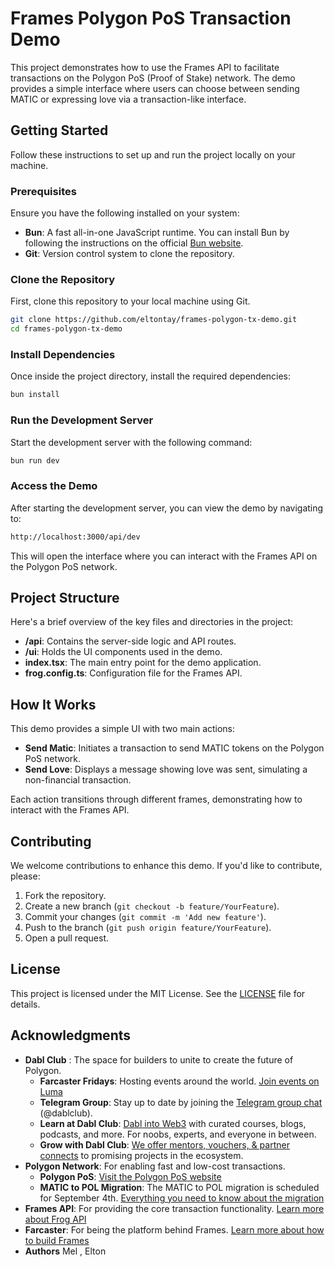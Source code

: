 # Frames Polygon PoS Transaction Demo

This project demonstrates how to use the Frames API to facilitate transactions on the Polygon PoS (Proof of Stake) network. The demo provides a simple interface where users can choose between sending MATIC or expressing love via a transaction-like interface.

## Getting Started

Follow these instructions to set up and run the project locally on your machine.

### Prerequisites

Ensure you have the following installed on your system:

- **Bun**: A fast all-in-one JavaScript runtime. You can install Bun by following the instructions on the official [Bun website](https://bun.sh/).
- **Git**: Version control system to clone the repository.

### Clone the Repository

First, clone this repository to your local machine using Git.

```bash
git clone https://github.com/eltontay/frames-polygon-tx-demo.git
cd frames-polygon-tx-demo
```

### Install Dependencies
Once inside the project directory, install the required dependencies:

```bash
bun install
```

### Run the Development Server
Start the development server with the following command:

```bash
bun run dev
```

### Access the Demo
After starting the development server, you can view the demo by navigating to:

```bash
http://localhost:3000/api/dev
```

This will open the interface where you can interact with the Frames API on the Polygon PoS network.

## Project Structure

Here's a brief overview of the key files and directories in the project:

- **/api**: Contains the server-side logic and API routes.
- **/ui**: Holds the UI components used in the demo.
- **index.tsx**: The main entry point for the demo application.
- **frog.config.ts**: Configuration file for the Frames API.

## How It Works

This demo provides a simple UI with two main actions:

- **Send Matic**: Initiates a transaction to send MATIC tokens on the Polygon PoS network.
- **Send Love**: Displays a message showing love was sent, simulating a non-financial transaction.

Each action transitions through different frames, demonstrating how to interact with the Frames API.

## Contributing

We welcome contributions to enhance this demo. If you'd like to contribute, please:

1. Fork the repository.
2. Create a new branch (`git checkout -b feature/YourFeature`).
3. Commit your changes (`git commit -m 'Add new feature'`).
4. Push to the branch (`git push origin feature/YourFeature`).
5. Open a pull request.

## License

This project is licensed under the MIT License. See the [LICENSE](LICENSE) file for details.

## Acknowledgments

- **Dabl Club** : The space for builders to unite to create the future of Polygon.
  - **Farcaster Fridays**: Hosting events around the world. [Join events on Luma](https://lu.ma/DablClub)
  - **Telegram Group**: Stay up to date by joining the [Telegram group chat](https://t.me/dablclub) (@dablclub).
  - **Learn at Dabl Club**: [Dabl into Web3](https://learn.dabl.club) with curated courses, blogs, podcasts, and more. For noobs, experts, and everyone in between.
  - **Grow with Dabl Club**: [We offer mentors, vouchers, & partner connects](https://dabl.club/grow) to promising projects in the ecosystem.
- **Polygon Network**: For enabling fast and low-cost transactions.
  - **Polygon PoS**: [Visit the Polygon PoS website](https://polygon.technology/polygon-pos)
  - **MATIC to POL Migration**: The MATIC to POL migration is scheduled for September 4th. [Everything you need to know about the migration](https://polygon.technology/blog/save-the-date-matic-pol-migration-coming-september-4th-everything-you-need-to-know)
- **Frames API**: For providing the core transaction functionality. [Learn more about Frog API](https://frog.fm/)
- **Farcaster**: For being the platform behind Frames. [Learn more about how to build Frames](https://docs.farcaster.xyz/developers/frames/)
- **Authors** Mel , Elton